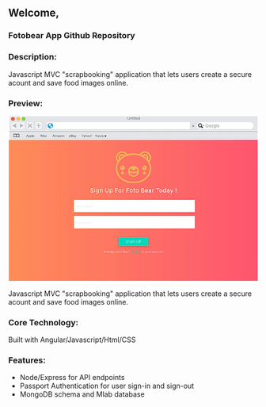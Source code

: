 
## Welcome, 

### Fotobear App Github Repository

### Description:

Javascript MVC "scrapbooking" application that lets users create a secure acount and save food images online.

### Preview:

![homepage](https://github.com/elainecode/fotobear/blob/master/frontpage.png)

Javascript MVC "scrapbooking" application that lets users create a secure acount and save food images online.

### Core Technology:

Built with Angular/Javascript/Html/CSS

### Features:

- Node/Express for API endpoints
- Passport Authentication for user sign-in and sign-out
- MongoDB schema and Mlab database


